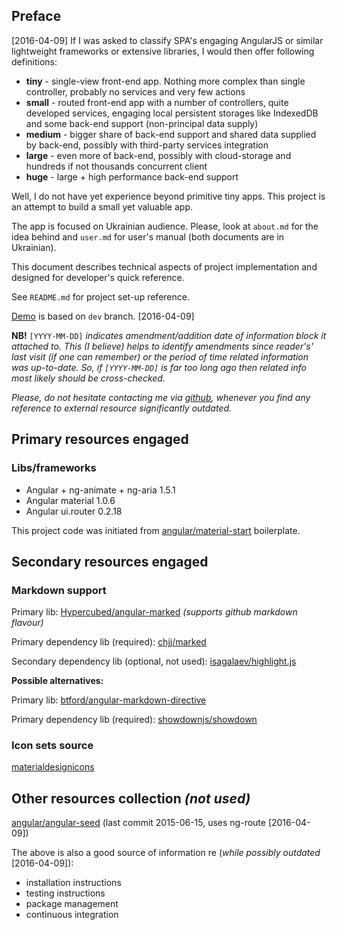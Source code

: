 ## Preface
[2016-04-09]
If I was asked to classify SPA's engaging AngularJS or similar
lightweight frameworks or extensive libraries, I would then offer
following definitions:
 * **tiny** - single-view front-end app. Nothing more complex than single
controller, probably no services and very few actions
 * **small** - routed front-end app with a number of controllers, quite
developed services, engaging local persistent storages like
IndexedDB and some back-end support (non-principal data supply)
 * **medium** - bigger share of back-end support and shared data
 supplied by back-end, possibly with third-party services integration
 * **large** - even more of back-end, possibly with cloud-storage and
 hundreds if not thousands concurrent client
 * **huge** - large + high performance back-end support

Well, I do not have yet experience beyond primitive tiny apps.
This project is an attempt to build a small yet valuable app.

The app is focused on Ukrainian audience. Please, look at
`about.md` for the idea behind and `user.md` for user's manual
(both documents are in Ukrainian).

This document describes technical aspects of project implementation
and designed for developer's quick reference.

See `README.md` for project set-up reference.

[Demo](http://oleksiyrudenko.github.io/taxret-ngmd/app/#/declarants)
is based on `dev` branch. [2016-04-09]

**NB!** `[YYYY-MM-DD]` *indicates amendment/addition date of information
block it attached to. This (I believe) helps to identify amendments
since reader's' last visit (if one can remember) or the period of
time related information was up-to-date. So, if `[YYYY-MM-DD]` is
far too long ago then related info most likely should be cross-checked.*

*Please, do not hesitate contacting me via
[github](https://github.com/OleksiyRudenko), whenever you find
any reference to external resource significantly outdated.*

## Primary resources engaged

### Libs/frameworks
 - Angular + ng-animate + ng-aria 1.5.1
 - Angular material 1.0.6
 - Angular ui.router 0.2.18

This project code was initiated from
[angular/material-start](https://github.com/angular/material-start)
boilerplate.

## Secondary resources engaged

### Markdown support
Primary lib: [Hypercubed/angular-marked](https://github.com/Hypercubed/angular-marked) *(supports github markdown flavour)*

Primary dependency lib (required): [chjj/marked](https://github.com/chjj/marked)

Secondary dependency lib (optional, not used): [isagalaev/highlight.js](https://github.com/isagalaev/highlight.js)

**Possible alternatives:**

Primary lib: [btford/angular-markdown-directive](https://github.com/btford/angular-markdown-directive)

Primary dependency lib (required): [showdownjs/showdown](https://github.com/showdownjs/showdown)

### Icon sets source
[materialdesignicons](https://materialdesignicons.com/)

## Other resources collection *(not used)*
[angular/angular-seed](https://github.com/angular/angular-seed) (last commit 2015-06-15, uses ng-route [2016-04-09])

The above is also a good source of information re (*while possibly
outdated* [2016-04-09]):
* installation instructions
* testing instructions
* package management
* continuous integration
